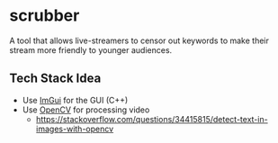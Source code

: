 # scrubber

A tool that allows live-streamers to censor out keywords to make their stream more friendly to younger audiences.

## Tech Stack Idea

 - Use [ImGui](https://github.com/ocornut/imgui) for the GUI (C++)
 - Use [OpenCV](https://github.com/opencv/opencv) for processing video
   - https://stackoverflow.com/questions/34415815/detect-text-in-images-with-opencv